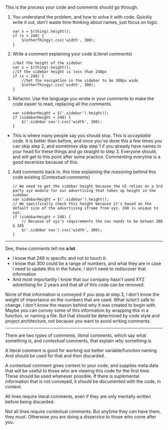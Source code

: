 This is the process your code and comments should go through.

1. You understand the problem, and how to solve it with code. Quickly write it out, don't waste time thinking about names, just focus on logic.

    ```
    var x = $(thing).height();
    if (x < 248) {
        $(otherThingy).css('width', 300);
    }
    ```

1. Write a comment explaining your code (*Literal comments*)

    ```
    //Get the height of the sidebar
    var x = $(thing).height();
    //If the sidebar height is less than 248px
    if (x < 248) {
        //Set the navigation in the sidebar to be 300px wide
        $(otherThingy).css('width', 300);
    }
    ```

1. Refactor. Use the language you wrote in your comments to make the code easier to read, replacing all the comments.

    ```
    var sidebarHeight = $('.sidebar').height();
    if (sidebarHeight < 248) {
        $('.sidebar nav').css('width', 300);
    }
    ```

 * This is where many people say you should stop. This is *acceptable* code. It is better than before, and once you've done this a few times you can skip step 2, and sometimes skip step 1 if you already have names in your head for these things and go straight to step 3. Everyone should, and will get to this point after some practice. Commenting everyline is a good excersize because of this.
1. Add comments back in, this time explaining the *reasoning* behind this code existing (*Contextual comments*)

    ```
    // We need to get the sidebar height because the UI relies on a 3rd party xyz module for our advertising that takes up height in the sidebar
    var sidebarHeight = $('.sidebar').height();
    // We specifically check this height because it's based on the default size of the advertising iframe from xyz. 248 is unique to xyz.
    if (sidebarHeight < 248) {
        // Because of xyz's requirements the nav needs to be betwen 280 & 345
        $('.sidebar nav').css('width', 300);
    }
    ```

* * *

See, these comments tell me **a lot**.

* I know that 248 is specific and not to touch it.
* I know that 300 could be a range of numbers, and what they are in case I need to update this in the future, I don't need to rediscover that information
* And most importantly I know that our company hasn't used XYZ advertising for 2 years and that all of this code can be removed.

None of that information is conveyed if you stop at step 3, I don't know the weight of importance on the numbers that are used. What is/isn't safe to change. I don't know the reason behind why it was created to begin with. Maybe you can convey some of this information by wrapping this in a function, or naming a file. But that should be determined by code style and project architecture, not because you want to avoid writing comments.

* * *

There are two types of comments, *literal* comments, which say what something *is*, and *contextual* comments, that explain *why* something is.

A literal comment is good for working out better variable/function naming. And should be used for that and then discarded.

A contextual comment gives context to your code, and supplies meta data that will be useful to those who are viewing this code for the first time. These should be used whenever possible. If there is suplemental information that is not conveyed, it should be documented with the code, in context.

All lines require literal comments, even if they are only mentally written before being discarded.

Not all lines require contextual comments. But anytime they *can* have them, they *must*. Otherwise you are doing a disservice to those who come after you.
